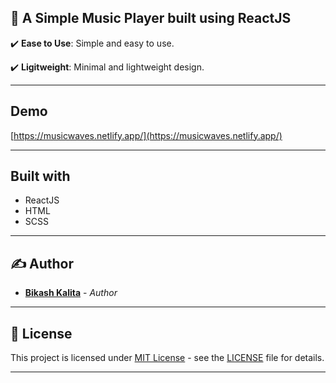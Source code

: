## 📒 A Simple Music Player built using ReactJS

✔️ **Ease to Use**: Simple and easy to use.

✔️ **Ligitweight**: Minimal and lightweight design.

---

## Demo

[https://musicwaves.netlify.app/](https://musicwaves.netlify.app/)

---

## Built with

- ReactJS
- HTML
- SCSS

---

## ✍️ Author

- [**Bikash Kalita**](https://github.com/BikashKalita) - _Author_

---

## 📜 License

This project is licensed under [MIT License](https://opensource.org/licenses/MIT) - see the [LICENSE](LICENSE) file for details.

---
